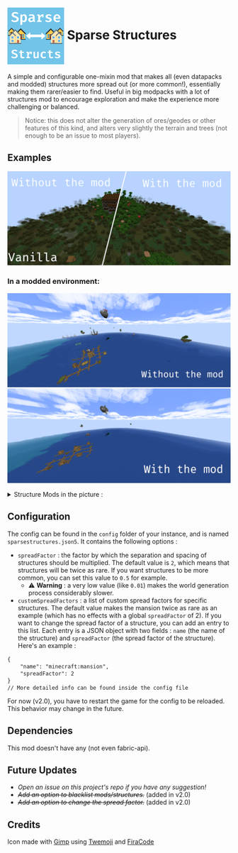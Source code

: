 # <img src="media/icon_small.png" width="128" title="Sparse Structs Icon" style="vertical-align: middle"> Sparse Structures
A simple and configurable one-mixin mod that makes all (even datapacks and modded) structures more spread out (or more common!), essentially making them rarer/easier to find. Useful in big modpacks with a lot of structures mod to encourage exploration and make the experience more challenging or balanced.

> Notice: this does not alter the generation of ores/geodes or other features of this kind, and alters very slightly the terrain and trees (not enough to be an issue to most players).

## Examples
![Comparison between two world on the same seed, the one on the left showing a witch hut and a mansion (without the mod), the one on the right showing the same terrain but without those structures](media/example1.png)

### In a modded environment:
![First screenshot of the comparison, showing many (maybe too many) structures at once in the ocean because of the quantity of structure mods installed.](media/example2_1.png)
![Second screenshot of the comparison, showing lot less structures in the same world (seed), at the same coordinates.](media/example2_2.png)
<details><summary>Structure Mods in the picture :</summary>
Tidal towns, Explorify, all Yung's mods, Just Another Structure Pack, MVS, Explorations, Towns and Towers, Dungeons and Taverns...
</details>

## Configuration
The config can be found in the `config` folder of your instance, and is named `sparsestructures.json5`. It contains the following options :
* `spreadFactor` : the factor by which the separation and spacing of structures should be multiplied. The default value is `2`, which means that structures will be twice as rare. If you want structures to be more common, you can set this value to `0.5` for example.
  * ⚠️ **Warning** : a very low value (like `0.01`) makes the world generation process considerably slower.
* `customSpreadFactors` : a list of custom spread factors for specific structures. The default value makes the mansion twice as rare as an example (which has no effects with a global `spreadFactor` of 2). If you want to change the spread factor of a structure, you can add an entry to this list. Each entry is a JSON object with two fields : `name` (the name of the structure) and `spreadFactor` (the spread factor of the structure). Here's an example :
```json5
{
    "name": "minecraft:mansion",
    "spreadFactor": 2
}
// More detailed info can be found inside the config file
```
For now (v2.0), you have to restart the game for the config to be reloaded. This behavior may change in the future.

## Dependencies
This mod doesn't have any (not even fabric-api).

## Future Updates
* *Open an issue on this project's repo if you have any suggestion!*
* *~~Add an option to blacklist mods/structures.~~* (added in v2.0)
* *~~Add an option to change the spread factor.~~* (added in v2.0)

## Credits
Icon made with [Gimp](https://www.gimp.org/) using [Twemoji](https://github.com/twitter/twemoji) and [FiraCode](https://github.com/tonsky/FiraCode)
